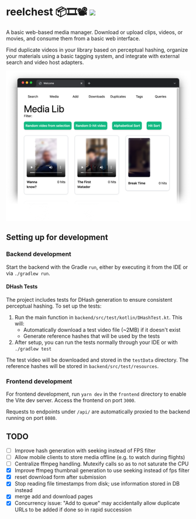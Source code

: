 # reelchest 📦🎞️📽️ ![](https://img.shields.io/badge/-in%20early%20development!-blueviolet)

A basic web-based media manager. Download or upload clips, videos, or movies, and consume them from a basic web
interface.

Find duplicate videos in your library based on perceptual hashing, organize your materials using a basic tagging system,
and integrate with external search and video host adapters.

![](screenshot.png)

## Setting up for development

### Backend development
Start the backend with the Gradle `run`, either by executing it from the IDE or via `./gradlew run`.

#### DHash Tests

The project includes tests for DHash generation to ensure consistent perceptual hashing. To set up the tests:

1. Run the main function in `backend/src/test/kotlin/DHashTest.kt`. This will:
   - Automatically download a test video file (~2MB) if it doesn't exist
   - Generate reference hashes that will be used by the tests
2. After setup, you can run the tests normally through your IDE or with `./gradlew test`

The test video will be downloaded and stored in the `testData` directory.
The reference hashes will be stored in `backend/src/test/resources`.

### Frontend development
For frontend development, run `yarn dev` in the `frontend` directory to enable the Vite dev server. Access the frontend on port `3000`.

Requests to endpoints under `/api/` are automatically proxied to the backend running on port `8080`.

## TODO

- [ ] Improve hash generation with seeking instead of FPS filter
- [ ] Allow mobile clients to store media offline (e.g. to watch during flights)
- [ ] Centralize ffmpeg handling. Mutexify calls so as to not saturate the CPU
- [x] Improve ffmpeg thumbnail generation to use seeking instead of fps filter
- [x] reset download form after submission
- [x] Stop reading file timestamps from disk; use information stored in DB instead
- [x] merge add and download pages
- [x] Concurrency issue: "Add to queue" may accidentally allow duplicate URLs to be added if done so in rapid succession
